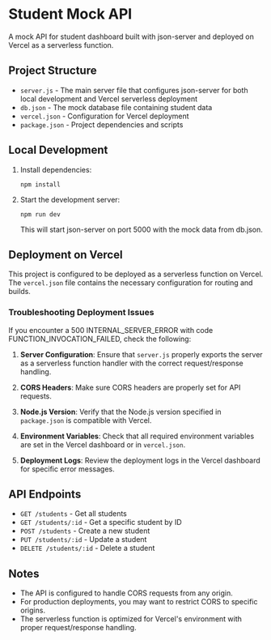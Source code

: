 # Student Mock API

A mock API for student dashboard built with json-server and deployed on Vercel as a serverless function.

## Project Structure

- `server.js` - The main server file that configures json-server for both local development and Vercel serverless deployment
- `db.json` - The mock database file containing student data
- `vercel.json` - Configuration for Vercel deployment
- `package.json` - Project dependencies and scripts

## Local Development

1. Install dependencies:
   ```
   npm install
   ```

2. Start the development server:
   ```
   npm run dev
   ```
   This will start json-server on port 5000 with the mock data from db.json.

## Deployment on Vercel

This project is configured to be deployed as a serverless function on Vercel. The `vercel.json` file contains the necessary configuration for routing and builds.

### Troubleshooting Deployment Issues

If you encounter a 500 INTERNAL_SERVER_ERROR with code FUNCTION_INVOCATION_FAILED, check the following:

1. **Server Configuration**: Ensure that `server.js` properly exports the server as a serverless function handler with the correct request/response handling.

2. **CORS Headers**: Make sure CORS headers are properly set for API requests.

3. **Node.js Version**: Verify that the Node.js version specified in `package.json` is compatible with Vercel.

4. **Environment Variables**: Check that all required environment variables are set in the Vercel dashboard or in `vercel.json`.

5. **Deployment Logs**: Review the deployment logs in the Vercel dashboard for specific error messages.

## API Endpoints

- `GET /students` - Get all students
- `GET /students/:id` - Get a specific student by ID
- `POST /students` - Create a new student
- `PUT /students/:id` - Update a student
- `DELETE /students/:id` - Delete a student

## Notes

- The API is configured to handle CORS requests from any origin.
- For production deployments, you may want to restrict CORS to specific origins.
- The serverless function is optimized for Vercel's environment with proper request/response handling.